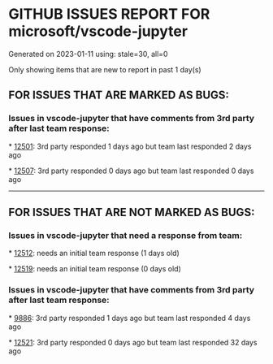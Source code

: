 
# GITHUB ISSUES REPORT FOR microsoft/vscode-jupyter


Generated on 2023-01-11 using: stale=30, all=0


Only showing items that are new to report in past 1 day(s)


## FOR ISSUES THAT ARE MARKED AS BUGS:


### Issues in vscode-jupyter that have comments from 3rd party after last team response:


\* [12501](https://github.com/microsoft/vscode-jupyter/issues/12501 "Unknown virtual env/environment (venv) is being queried for by Jupyter extension"): 3rd party responded 1 days ago but team last responded 2 days ago

\* [12507](https://github.com/microsoft/vscode-jupyter/issues/12507 "Improve remote jupyter server CORS warning/error message prompt"): 3rd party responded 0 days ago but team last responded 0 days ago

---

## FOR ISSUES THAT ARE NOT MARKED AS BUGS:


### Issues in vscode-jupyter that need a response from team:


\* [12512](https://github.com/microsoft/vscode-jupyter/issues/12512 "Command based jupyter uri provider"): needs an initial team response (1 days old)

\* [12519](https://github.com/microsoft/vscode-jupyter/issues/12519 "Incorrect display of polars Dataframe in Variables view"): needs an initial team response (0 days old)

### Issues in vscode-jupyter that have comments from 3rd party after last team response:


\* [9886](https://github.com/microsoft/vscode-jupyter/issues/9886 "Subprocess debugging not supported"): 3rd party responded 1 days ago but team last responded 4 days ago

\* [12521](https://github.com/microsoft/vscode-jupyter/issues/12521 "Feedback on the new Jupyter kernel picker"): 3rd party responded 0 days ago but team last responded 32 days ago
